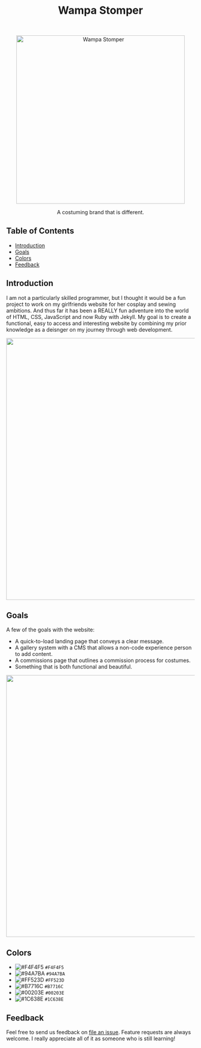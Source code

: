 ﻿<h1 align="center"> Wampa Stomper </h1> <br>
<p align="center">
  <a href="https://wampastomper.com">
    <img alt="Wampa Stomper" title="Wampa Stomper" src="https://raw.githubusercontent.com/AgentPurpleLord/WampaStomper.github.io/master/assets/brand/wampa-full.png" width="450">
  </a>
</p>

<p align="center">
  A costuming brand that is different.
</p>

<!-- START doctoc generated TOC please keep comment here to allow auto update -->
<!-- DON'T EDIT THIS SECTION, INSTEAD RE-RUN doctoc TO UPDATE -->
## Table of Contents

- [Introduction](#introduction)
- [Goals](#goals)
- [Colors](#colors)
- [Feedback](#feedback)


<!-- END doctoc generated TOC please keep comment here to allow auto update -->

## Introduction

I am not a particularly skilled programmer, but I thought it would be a fun project to work on my girlfriends website for her cosplay and sewing ambitions. And thus far it has been a REALLY fun adventure into the world of HTML, CSS, JavaScript and now Ruby with Jekyll. My goal is to create a functional, easy to access and interesting website by combining my prior knowledge as a deisnger on my journey through web development.

<p align="center">
  <img src = "https://i.gyazo.com/069e7d5230611d7f6e0dd88b95a31b1f.jpg" width=700>
</p>

## Goals

A few of the goals with the website:

* A quick-to-load landing page that conveys a clear message.
* A gallery system with a CMS that allows a non-code experience person to add content.
* A commissions page that outlines a commission process for costumes.
* Something that is both functional and beautiful.

<p align="center">
  <img src = "https://i.gyazo.com/914656ad93b2674245f90c9da29e9abb.jpg" width=700>
</p>

## Colors
- ![#F4F4F5](https://placehold.it/150/F4F4F5/000000?text=+) `#F4F4F5`
- ![#94A7BA](https://placehold.it/150/94A7BA/000000?text=+) `#94A7BA`
- ![#FF523D](https://placehold.it/150/FF523D/000000?text=+) `#FF523D`
- ![#B7716C](https://placehold.it/150/B7716C/000000?text=+) `#B7716C`
- ![#00203E](https://placehold.it/150/00203E/000000?text=+) `#00203E`
- ![#1C638E](https://placehold.it/150/1C638E/000000?text=+) `#1C638E`

## Feedback

Feel free to send us feedback on [file an issue](https://github.com/AgentPurpleLord/WampaStomper.github.io/issues/new). Feature requests are always welcome. I really appreciate all of it as someone who is still learning!